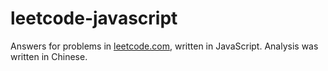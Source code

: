 # leetcode-javascript
Answers for problems in [leetcode.com](https://leetcode.com), written in JavaScript.
Analysis was written in Chinese.
